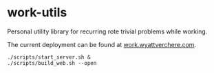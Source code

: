 # work-utils
Personal utility library for recurring rote trivial problems while working.

The current deployment can be found at [work.wyattverchere.com](https://work.wyattverchere.com).

```
./scripts/start_server.sh &
./scripts/build_web.sh --open
```